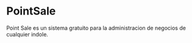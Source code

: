 # PointSale

Point Sale es un sistema gratuito para la administracion de negocios de cualquier indole.
